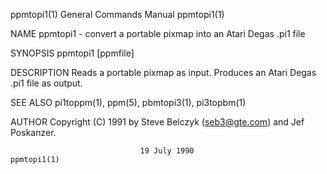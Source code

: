 ppmtopi1(1)                General Commands Manual                ppmtopi1(1)

NAME
       ppmtopi1 - convert a portable pixmap into an Atari Degas .pi1 file

SYNOPSIS
       ppmtopi1 [ppmfile]

DESCRIPTION
       Reads  a  portable pixmap as input.  Produces an Atari Degas .pi1 file
       as output.

SEE ALSO
       pi1toppm(1), ppm(5), pbmtopi3(1), pi3topbm(1)

AUTHOR
       Copyright (C) 1991 by Steve Belczyk (seb3@gte.com) and Jef Poskanzer.

                                 19 July 1990                     ppmtopi1(1)
